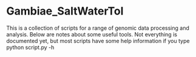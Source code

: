 # Gambiae_SaltWaterTol
This is a collection of scripts for a range of genomic data processing and analysis.
Below are notes about some useful tools. Not everything is documented yet, but most scripts have some help information if you type python script.py -h
